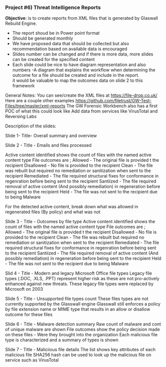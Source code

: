 ### Project #6) Threat Intelligence Reports 
**Objective**:  is to create reports from XML files that is generated by Glaswall Rebuild Engine. 

- The report shoud be in Power point format
- Should be generated monthly
- We have proposed data that should be collected but also recommendation based on available data is encouraged
- Slides number can be changed and if there is more data, more slides can be created for the specified content
- Each slide could be nice to have diagram representation and also numbers
-A diagram that explains the workflow when determining the outcome for a file should be created and include in the report.  
it would be valuable to map the outcomes data on slide 2 to this framework

General Notes: You can see/create the XML files at https://file-drop.co.uk/
Here are a couple other examples https://github.com/filetrust/GW-Test-Files/tree/master/xml-reports
The GW Forensic Workbench also has a first POC of what this could look like
Add data from services like VirusTotal and Reversing Labs


Description of the slides:

Slide 1- Title- Overall summary and overview 

Slide 2 - Title - Emails and files processed

Active content identified shows the count of files with the named active content type
File outcomes are ;
Allowed - The original file is provided t the recipient
Disallowed - No file is provided to the recipient
Clean - The file was rebuilt but required no remediation or sanitization when sent to the recipient
Remediated - The file required structural fixes for conformance in regenration before being sent to the recipient
Santiized - The file required removal of active content (And possibly remediation) in regeneration before being sent to the recipient
Held - The file was not sent to the recipient due to being Malware 

For the detected active content, break down what was allowed in regenerated files (By policy) and what was not 

Slide 3 - Title - Outcomes by file type
Active content identified shows the count of files with the named active content type
File outcomes are ;
Allowed - The original file is provided t the recipient
Disallowed - No file is provided to the recipient
Clean - The file was rebuilt but required no remediation or sanitization when sent to the recipient
Remediated - The file required structural fixes for conformance in regenration before being sent to the recipient
Santiized - The file required removal of active content (And possibly remediation) in regeneration before being sent to the recipient
Held - The file was not sent to the recipient due to being Malware 

Slid 4 - Title - Modern and legacy Microsoft Office file types
Legacy file types (.DOC, .XLS, .PPT) represent higher risk as these are not pro-actively enhanced against new threats. 
These legacy file types were replaced by Microsoft on 2003

Slide 5 - Title - Unsupported file types count
These files types are not currently supported by the Glasswall engine
Glasswall still enforces a policy by file extension name or MIME type that results in an allow or disallow outcome for these files

Slide 6 - Title - Malware detection summary
Raw count of malware and cont of unique malware are shown
File outcomes show the policy decision made on these files - Were they brought into the organization
Each malicious file type is characterized and a summary of types is shown

Slide 7 - Title - Maliciious file details
The list shows key attributes of each malicious file
SHA256 hash can be used to look up the malicious file on service such as VirusTotal
